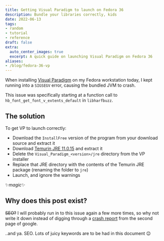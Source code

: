 ```yaml
---
title: Getting Visual Paradigm to launch on Fedora 36
description: Bundle your libraries correctly, kids
date: 2022-06-13
tags:
- random
- tutorial
- reference
draft: false
extra:
  auto_center_images: true
  excerpt: A quick guide on launching Visual Paradigm on Fedora 36
aliases:
- /blog/fedora-36-vp
---
```


When installing [Visual Paradigm](https://www.visual-paradigm.com/) on my Fedora workstation today, I kept running into a `SIGSEGV` error, causing the bundled JVM to crash.

This issue was specifically starting at a function call to `hb_font_get_font_v_extents_default` in `libharfbuzz`.

## The solution

To get VP to launch correctly:

- Download the `InstallFree` version of the program from your download source and extract it
- Download [Temurin JRE 11.0.15](https://github.com/adoptium/temurin11-binaries/releases/download/jdk-11.0.15%2B10/OpenJDK11U-jre_x64_linux_hotspot_11.0.15_10.tar.gz) and extract it
- Delete the `Visual_Paradigm_<version>/jre` directory from the VP installer
- Replace that JRE directory with the contents of the Temurin JRE package (renaming the folder to `jre`)
- Launch, and ignore the warnings

:sparkles:*magic*:sparkles:

## Why does this post exist?

~~SEO?~~ I will probably run in to this issue again a few more times, so why not write it down instead of digging through a [crash report](https://forums.visual-paradigm.com/t/visual-paradigm-crashes-on-fedora-36/17562/5) from the second page of google.

..and ya. SEO. Lots of juicy keywords are to be had in this document :wink:
